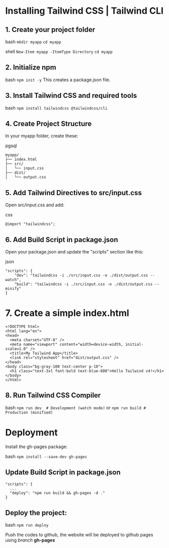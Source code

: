 # Installing Tailwind CSS  | Tailwind CLI

## 1. Create your project folder

bash
`mkdir myapp`
`cd myapp`

shell
`New-Item myapp -ItemType Directory`
`cd myapp`

## 2. Initialize npm

bash
`npm init -y`
This creates a package.json file.

## 3. Install Tailwind CSS and required tools
bash
`npm install tailwindcss @tailwindcss/cli`

## 4. Create Project Structure
In your myapp folder, create these:

pgsql
```
myapp/
├── index.html
├── src/
│   └── input.css
├── dist/
│   └── output.css
```

## 5. Add Tailwind Directives to src/input.css
Open src/input.css and add:

css
```
@import "tailwindcss";
```

## 6. Add Build Script in package.json
Open your package.json and update the "scripts" section like this:

json

```
"scripts": {
    "dev": "tailwindcss -i ./src/input.css -o ./dist/output.css --watch",
    "build": "tailwindcss -i ./src/input.css -o ./dist/output.css --minify"
}
```

# 7. Create a simple index.html

```
<!DOCTYPE html>
<html lang="en">
<head>
  <meta charset="UTF-8" />
  <meta name="viewport" content="width=device-width, initial-scale=1.0" />
  <title>My Tailwind App</title>
  <link rel="stylesheet" href="dist/output.css" />
</head>
<body class="bg-gray-100 text-center p-10">
  <h1 class="text-3xl font-bold text-blue-600">Hello Tailwind v4!</h1>
</body>
</html>
```

## 8. Run Tailwind CSS Compiler

bash
`npm run dev  # Development (watch mode)`
or
`npm run build # Production (minified)`


# Deployment

Install the gh-pages package:

bash
`npm install --save-dev gh-pages`


##  Update Build Script in package.json
```
"scripts": {
  ...
  "deploy": "npm run build && gh-pages -d ."
}
```

## Deploy the project:

bash
`npm run deploy`

Push the codes to github, the website will be deployed to github pages using  *branch* **gh-pages**